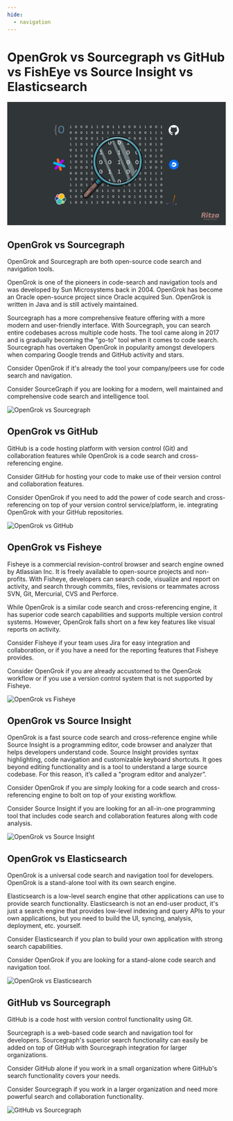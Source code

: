 ```yaml
---
hide:
  - navigation
---
```


# OpenGrok vs Sourcegraph vs GitHub vs FishEye vs Source Insight vs Elasticsearch

![](./assets/sourcegraph-vs/sourcegraph-vs-opengrok-vs-github-vs-fisheye-vs-source-insight-vs-elasticsearch.jpg)

## OpenGrok vs Sourcegraph

OpenGrok and Sourcegraph are both open-source code search and navigation tools.

OpenGrok is one of the pioneers in code-search and navigation tools and was developed by Sun Microsystems back in 2004. OpenGrok has become an Oracle open-source project since Oracle acquired Sun. OpenGrok is written in Java and is still actively maintained. 

Sourcegraph has a more comprehensive feature offering with a more modern and user-friendly interface. With Sourcegraph, you can search entire codebases across multiple code hosts. 
 The tool came along in 2017 and is gradually becoming the "go-to" tool when it comes to code search. Sourcegraph has overtaken OpenGrok in popularity amongst developers when comparing Google trends and GitHub activity and stars. 

Consider OpenGrok if it's already the tool your company/peers use for code search and navigation. 

Consider SourceGraph if you are looking for a modern, well maintained and comprehensive code search and intelligence tool. 

![OpenGrok vs Sourcegraph](https://i.ritzastatic.com/Ritza-Comparisons/OpenGrok-vs/opengrok-vs-sourcegraph.png)

## OpenGrok vs GitHub

GitHub is a code hosting platform with version control (Git) and collaboration features while OpenGrok is a code search and cross-referencing engine. 

Consider GitHub for hosting your code to make use of their version control and collaboration features. 

Consider OpenGrok if you need to add the power of code search and cross-referencing on top of your version control service/platform, ie. integrating OpenGrok with your GitHub repositories.

![OpenGrok vs GitHub](https://i.ritzastatic.com/Ritza-Comparisons/OpenGrok-vs/github-vs-opengrok.png)

## OpenGrok vs Fisheye

Fisheye is a commercial revision-control browser and search engine owned by Atlassian Inc. It is freely available to open-source projects and non-profits. With Fisheye, developers can search code, visualize and report on activity, and search through commits, files, revisions or teammates across SVN, Git, Mercurial, CVS and Perforce. 

While OpenGrok is a similar code search and cross-referencing engine, it has superior code search capabilities and supports multiple version control systems. However, OpenGrok falls short on a few key features like visual reports on activity. 

Consider Fisheye if your team uses Jira for easy integration and collaboration, or if you have a need for the reporting features that Fisheye provides.

Consider OpenGrok if you are already accustomed to the OpenGrok workflow or if you use a version control system that is not supported by Fisheye.

![OpenGrok vs Fisheye](https://i.ritzastatic.com/Ritza-Comparisons/OpenGrok-vs/fisheye-vs-opengrok.png)

## OpenGrok vs Source Insight

OpenGrok is a fast source code search and cross-reference engine while Source Insight is a programming editor, code browser and analyzer that helps developers understand code. Source Insight provides syntax highlighting, code navigation and customizable keyboard shortcuts.  It goes beyond editing functionality and is a tool to understand a large source codebase. For this reason, it’s called a "program editor and analyzer”.

Consider OpenGrok if you are simply looking for a code search and cross-referencing engine to bolt on top of your existing workflow.

Consider Source Insight if you are looking for an all-in-one programming tool that includes code search and collaboration features along with code analysis.

![OpenGrok vs Source Insight](https://i.ritzastatic.com/Ritza-Comparisons/OpenGrok-vs/opengrok-vs-sourceinsight.png)

## OpenGrok vs Elasticsearch

OpenGrok is a universal code search and navigation tool for developers. OpenGrok is a stand-alone tool with its own search engine.

Elasticsearch is a low-level search engine that other applications can use to provide search functionality. Elasticsearch is not an end-user product, it's just a search engine that provides low-level indexing and query APIs to your own applications, but you need to build the UI, syncing, analysis, deployment, etc. yourself.

Consider Elasticsearch if you plan to build your own application with strong search capabilities. 

Consider OpenGrok if you are looking for a stand-alone code search and navigation tool. 

![OpenGrok vs Elasticsearch](https://i.ritzastatic.com/Ritza-Comparisons/OpenGrok-vs/elasticsearch-vs-opengrok.png)

## GitHub vs Sourcegraph

GitHub is a code host with version control functionality using Git.

Sourcegraph is a web-based code search and navigation tool for developers. Sourcegraph's superior search functionality can easily be added on top of GitHub with Sourcegraph integration for larger organizations.

Consider GitHub alone if you work in a small organization where GitHub's search functionality covers your needs.

Consider Sourcegraph if you work in a larger organization and need more powerful search and collaboration functionality.

![GitHub vs Sourcegraph](https://i.ritzastatic.com/Ritza-Comparisons/OpenGrok-vs/github-vs-sourcegraph.png)
